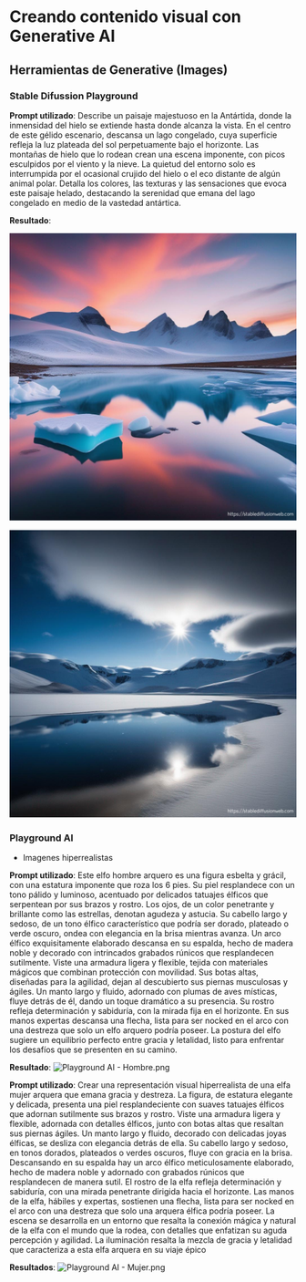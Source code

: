 # Creando contenido visual con Generative AI

## Herramientas de Generative (Images)

### Stable Difussion Playground

**Prompt utilizado**: Describe un paisaje majestuoso en la Antártida, donde la inmensidad del hielo se extiende hasta donde alcanza la vista. En el centro de este gélido escenario, descansa un lago congelado, cuya superficie refleja la luz plateada del sol perpetuamente bajo el horizonte. Las montañas de hielo que lo rodean crean una escena imponente, con picos esculpidos por el viento y la nieve. La quietud del entorno solo es interrumpida por el ocasional crujido del hielo o el eco distante de algún animal polar. Detalla los colores, las texturas y las sensaciones que evoca este paisaje helado, destacando la serenidad que emana del lago congelado en medio de la vastedad antártica.

**Resultado**:

![Stable Diffusion Playground.png](<Stable Diffusion Playground.png>)

![Stable Diffusion Playground 2.png](<Stable Diffusion Playground 2.png>)

### Playground AI

- Imagenes hiperrealistas

**Prompt utilizado**: Este elfo hombre arquero es una figura esbelta y grácil, con una estatura imponente que roza los 6 pies. Su piel resplandece con un tono pálido y luminoso, acentuado por delicados tatuajes élficos que serpentean por sus brazos y rostro. Los ojos, de un color penetrante y brillante como las estrellas, denotan agudeza y astucia. Su cabello largo y sedoso, de un tono élfico característico que podría ser dorado, plateado o verde oscuro, ondea con elegancia en la brisa mientras avanza. Un arco élfico exquisitamente elaborado descansa en su espalda, hecho de madera noble y decorado con intrincados grabados rúnicos que resplandecen sutilmente. Viste una armadura ligera y flexible, tejida con materiales mágicos que combinan protección con movilidad. Sus botas altas, diseñadas para la agilidad, dejan al descubierto sus piernas musculosas y ágiles. Un manto largo y fluido, adornado con plumas de aves místicas, fluye detrás de él, dando un toque dramático a su presencia. Su rostro refleja determinación y sabiduría, con la mirada fija en el horizonte. En sus manos expertas descansa una flecha, lista para ser nocked en el arco con una destreza que solo un elfo arquero podría poseer. La postura del elfo sugiere un equilibrio perfecto entre gracia y letalidad, listo para enfrentar los desafíos que se presenten en su camino.

**Resultado**:
![Playground AI - Hombre.png](<Playground AI - Hombre.png>)

**Prompt utilizado**: Crear una representación visual hiperrealista de una elfa mujer arquera que emana gracia y destreza. La figura, de estatura elegante y delicada, presenta una piel resplandeciente con suaves tatuajes élficos que adornan sutilmente sus brazos y rostro. Viste una armadura ligera y flexible, adornada con detalles élficos, junto con botas altas que resaltan sus piernas ágiles. Un manto largo y fluido, decorado con delicadas joyas élficas, se desliza con elegancia detrás de ella. Su cabello largo y sedoso, en tonos dorados, plateados o verdes oscuros, fluye con gracia en la brisa. Descansando en su espalda hay un arco élfico meticulosamente elaborado, hecho de madera noble y adornado con grabados rúnicos que resplandecen de manera sutil. El rostro de la elfa refleja determinación y sabiduría, con una mirada penetrante dirigida hacia el horizonte. Las manos de la elfa, hábiles y expertas, sostienen una flecha, lista para ser nocked en el arco con una destreza que solo una arquera élfica podría poseer. La escena se desarrolla en un entorno que resalta la conexión mágica y natural de la elfa con el mundo que la rodea, con detalles que enfatizan su aguda percepción y agilidad. La iluminación resalta la mezcla de gracia y letalidad que caracteriza a esta elfa arquera en su viaje épico

**Resultados**:
![Playground AI - Mujer.png](<Playground AI - Mujer.png>)

